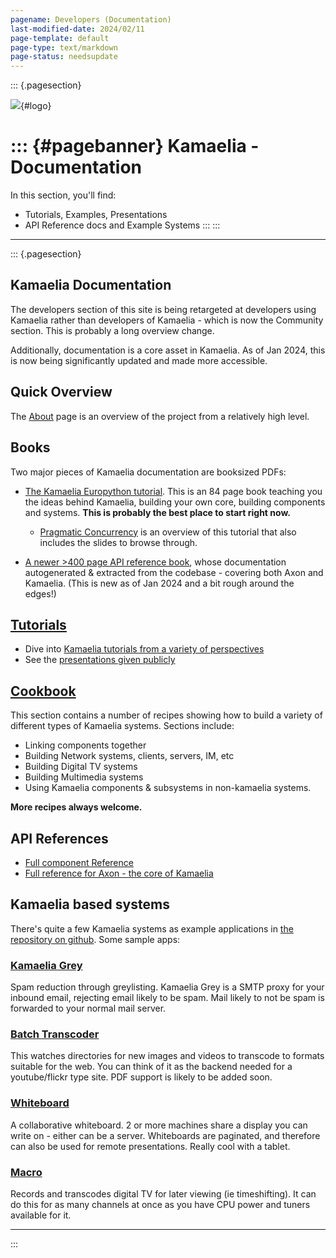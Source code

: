 ```yaml
---
pagename: Developers (Documentation)
last-modified-date: 2024/02/11
page-template: default
page-type: text/markdown
page-status: needsupdate
---
```

::: {.pagesection}

![](/site-resources/cat-trans-medium.png){#logo}

::: {#pagebanner}
Kamaelia - Documentation
=======================================

In this section, you\'ll find:

* Tutorials, Examples, Presentations
* API Reference docs and Example Systems
:::
:::

------------------------------------------------------------------------

::: {.pagesection}
## Kamaelia Documentation

The developers section of this site is being retargeted at developers using
Kamaelia rather than developers of Kamaelia - which is now the Community
section.  This is probably a long overview change.

Additionally, documentation is a core asset in Kamaelia.  As of Jan 2024,
this is now being significantly updated and made more accessible.

## Quick Overview

The [About](/About.html) page is an overview of the project from a
relatively high level. 

## Books

Two major pieces of Kamaelia documentation are booksized PDFs:

* [The Kamaelia Europython tutorial](/downloads/20090619.KamaeliaPragmaticConcurrencyEuropython09.Final.pdf).
  This is an 84 page book teaching you the ideas behind Kamaelia,
  building your own core, building components and systems.
  **This is probably the best place to start right now.**

  * [Pragmatic Concurrency](/PragmaticConcurrency.html) is an overview of
    this tutorial that also includes the slides to browse through.

* [A newer \>400 page API reference book](/downloads/AxonKamaelia_docs.pdf),
  whose documentation autogenerated & extracted from the codebase -
  covering both Axon and Kamaelia.  (This is new as of Jan 2024 and a bit
  rough around the edges!)


## [Tutorials](/Tutorials.html)

-   Dive into [Kamaelia tutorials from a variety of perspectives](/Tutorials.html)
-   See the [presentations given publicly](/Presentations.html)


## [Cookbook](/Cookbook.html)

This section contains a number of recipes showing how to build a variety
of different types of Kamaelia systems. Sections include:

-   Linking components together
-   Building Network systems, clients, servers, IM, etc
-   Building Digital TV systems
-   Building Multimedia systems
-   Using Kamaelia components & subsystems in non-kamaelia systems.

**More recipes always welcome.**


## API References

* [Full component Reference](/Components.html)
* [Full reference for Axon - the core of Kamaelia](/Docs/Axon/Axon.html)


## Kamaelia based systems

There\'s quite a few Kamaelia systems as example applications in [the
repository on
github](https://github.com/sparkslabs/kamaelia/tree/master/Code/Python/Apps).
Some sample apps:

### [Kamaelia Grey](/KamaeliaGrey.html)

Spam reduction through greylisting. Kamaelia Grey is a SMTP proxy for
your inbound email, rejecting email likely to be spam. Mail likely to
not be spam is forwarded to your normal mail server.

### [Batch Transcoder](/ActiveFileProcessor.html)

This watches directories for new images and videos to transcode to
formats suitable for the web. You can think of it as the backend needed
for a youtube/flickr type site. PDF support is likely to be added soon.

### [Whiteboard](/Developers/Projects/Whiteboard.html)

A collaborative whiteboard. 2 or more machines share a display you can
write on - either can be a server. Whiteboards are paginated, and
therefore can also be used for remote presentations. Really cool with a
tablet.

### [Macro](/KamaeliaMacro.html)

Records and transcodes digital TV for later viewing (ie timeshifting).
It can do this for as many channels at once as you have CPU power and
tuners available for it.

---
:::

